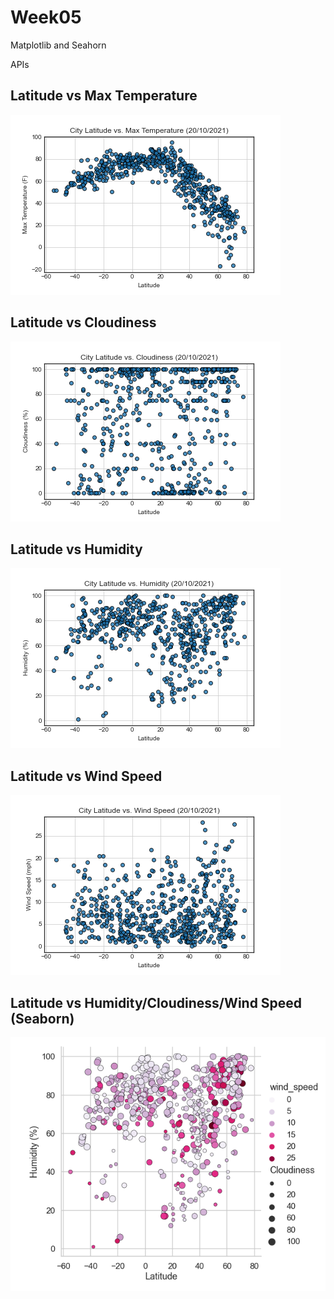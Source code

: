 # Week05
Matplotlib and Seahorn

APIs

## Latitude vs Max Temperature
![](https://github.com/SakshiDS/Week05/blob/master/latvstemp.png)

## Latitude vs Cloudiness
![](https://github.com/SakshiDS/Week05/blob/master/latvscloudiness.png)

## Latitude vs Humidity
![](https://github.com/SakshiDS/Week05/blob/master/latvshumidity.png)

## Latitude vs Wind Speed
![](https://github.com/SakshiDS/Week05/blob/master/latvswindspeed.png)

## Latitude vs Humidity/Cloudiness/Wind Speed (Seaborn)
![](https://github.com/SakshiDS/Week05/blob/master/seaborn_plot.png)
